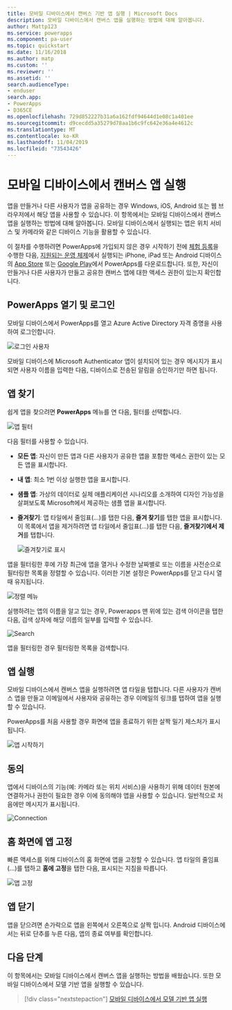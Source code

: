```yaml
---
title: 모바일 디바이스에서 캔버스 기반 앱 실행 | Microsoft Docs
description: 모바일 디바이스에서 캔버스 앱을 실행하는 방법에 대해 알아봅니다.
author: Mattp123
ms.service: powerapps
ms.component: pa-user
ms.topic: quickstart
ms.date: 11/16/2018
ms.author: matp
ms.custom: ''
ms.reviewer: ''
ms.assetid: ''
search.audienceType:
- enduser
search.app:
- PowerApps
- D365CE
ms.openlocfilehash: 729d852227b31a6a162fdf94644d1e08c1a401ee
ms.sourcegitcommit: d9cecdd5a35279d78aa1b6c9fc642e36a4e4612c
ms.translationtype: MT
ms.contentlocale: ko-KR
ms.lasthandoff: 11/04/2019
ms.locfileid: "73543426"
---
```

# <a name="run-a-canvas-app-on-a-mobile-device"></a>모바일 디바이스에서 캔버스 앱 실행
앱을 만들거나 다른 사용자가 앱을 공유하는 경우 Windows, iOS, Android 또는 웹 브라우저에서 해당 앱을 사용할 수 있습니다. 이 항목에서는 모바일 디바이스에서 캔버스 앱을 실행하는 방법에 대해 알아봅니다. 모바일 디바이스에서 실행되는 앱은 위치 서비스 및 카메라와 같은 디바이스 기능을 활용할 수 있습니다.

이 절차를 수행하려면 PowerApps에 가입되지 않은 경우 시작하기 전에 [체험 등록](https://make.powerapps.com/signup?redirect=marketing&email=)을 수행한 다음, [지원되는 운영 체제](../maker/canvas-apps/limits-and-config.md)에서 실행되는 iPhone, iPad 또는 Android 디바이스의 [App Store](https://itunes.apple.com/app/powerapps/id1047318566?mt=8) 또는 [Google Play](https://play.google.com/store/apps/details?id=com.microsoft.msapps)에서 PowerApps를 다운로드합니다. 또한, 자신이 만들거나 다른 사용자가 만들고 공유한 캔버스 앱에 대한 액세스 권한이 있는지 확인합니다.

## <a name="open-powerapps-and-sign-in"></a>PowerApps 열기 및 로그인
모바일 디바이스에서 PowerApps를 열고 Azure Active Directory 자격 증명을 사용하여 로그인합니다.

![로그인 사용자](./media/run-app-client/run-client-login.png)

모바일 디바이스에 Microsoft Authenticator 앱이 설치되어 있는 경우 메시지가 표시되면 사용자 이름을 입력한 다음, 디바이스로 전송된 알림을 승인하기만 하면 됩니다.

## <a name="find-the-app"></a>앱 찾기
쉽게 앱을 찾으려면 **PowerApps** 메뉴를 연 다음, 필터를 선택합니다.

![앱 필터](./media/run-app-client/filter-menu.png)

다음 필터를 사용할 수 있습니다.

* **모든 앱**: 자신이 만든 앱과 다른 사용자가 공유한 앱을 포함한 액세스 권한이 있는 모든 앱을 표시합니다.

* **내 앱**: 최소 1번 이상 실행한 앱을 표시합니다.

* **샘플 앱**: 가상의 데이터로 실제 애플리케이션 시나리오를 소개하여 디자인 가능성을 살펴보도록 Microsoft에서 제공하는 샘플 앱을 표시합니다.

* **즐겨찾기**: 앱 타일에서 줄임표(...)를 탭한 다음, **즐겨 찾기**를 탭한 앱을 표시합니다. 이 목록에서 앱을 제거하려면 앱 타일에서 줄임표(...)를 탭한 다음, **즐겨찾기에서 제거**를 탭합니다.

    ![즐겨찾기로 표시](./media/run-app-client/favorite.png)

앱을 필터링한 후에 가장 최근에 앱을 열거나 수정한 날짜별로 또는 이름을 사전순으로 필터링한 목록을 정렬할 수 있습니다. 이러한 기본 설정은 PowerApps를 닫고 다시 열 때 유지됩니다.

![정렬 메뉴](./media/run-app-client/sort-menu.png)

실행하려는 앱의 이름을 알고 있는 경우, Powerapps 맨 위에 있는 검색 아이콘을 탭한 다음, 검색 상자에 해당 이름의 일부를 입력할 수 있습니다.

![Search](./media/run-app-client/search.png)

앱을 필터링한 경우 필터링한 목록을 검색합니다.

## <a name="run-an-app"></a>앱 실행
모바일 디바이스에서 캔버스 앱을 실행하려면 앱 타일을 탭합니다. 다른 사용자가 캔버스 앱을 만들고 이메일에서 사용자와 공유하는 경우 이메일의 링크를 탭하여 앱을 실행할 수 있습니다.

PowerApps를 처음 사용할 경우 화면에 앱을 종료하기 위한 살짝 밀기 제스처가 표시됩니다.

![앱 시작하기](./media/run-app-client/run-client-app.png)

## <a name="give-consent"></a>동의
앱에서 디바이스의 기능(예: 카메라 또는 위치 서비스)을 사용하기 위해 데이터 원본에 연결하거나 권한이 필요한 경우 이에 동의해야 앱을 사용할 수 있습니다. 일반적으로 처음에만 메시지가 표시됩니다.

![Connection](./media/run-app-client/app-connection.png)

## <a name="pin-an-app-to-the-home-screen"></a>홈 화면에 앱 고정
빠른 액세스를 위해 디바이스의 홈 화면에 앱을 고정할 수 있습니다. 앱 타일의 줄임표(...)를 탭하고 **홈에 고정**을 탭한 다음, 표시되는 지침을 따릅니다.

![앱 고정](./media/run-app-client/run-client-pin.png)

## <a name="close-an-app"></a>앱 닫기
앱을 닫으려면 손가락으로 앱을 왼쪽에서 오른쪽으로 살짝 밉니다. Android 디바이스에서는 뒤로 단추를 누른 다음, 앱의 종료 여부를 확인합니다.

## <a name="next-steps"></a>다음 단계
이 항목에서는 모바일 디바이스에서 캔버스 앱을 실행하는 방법을 배웠습니다. 또한 모바일 디바이스에서 모델 기반 앱을 실행할 수 있습니다.

> [!div class="nextstepaction"]
> [모바일 디바이스에서 모델 기반 앱 실행](run-app-client-model-driven.md)
